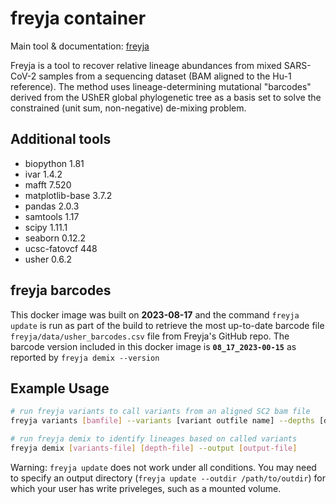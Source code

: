 # freyja container

Main tool & documentation: [freyja](https://github.com/andersen-lab/Freyja)

Freyja is a tool to recover relative lineage abundances from mixed SARS-CoV-2 samples from a sequencing dataset (BAM aligned to the Hu-1 reference). The method uses lineage-determining mutational "barcodes" derived from the UShER global phylogenetic tree as a basis set to solve the constrained (unit sum, non-negative) de-mixing problem.

## Additional tools

- biopython 1.81
- ivar 1.4.2
- mafft 7.520
- matplotlib-base 3.7.2
- pandas 2.0.3
- samtools 1.17
- scipy 1.11.1
- seaborn 0.12.2
- ucsc-fatovcf 448
- usher 0.6.2

## freyja barcodes

This docker image was built on **2023-08-17** and the command `freyja update` is run as part of the build to retrieve the most up-to-date barcode file `freyja/data/usher_barcodes.csv` file from Freyja's GitHub repo. The barcode version included in this docker image is **`08_17_2023-00-15`** as reported by `freyja demix --version`

## Example Usage

```bash
# run freyja variants to call variants from an aligned SC2 bam file
freyja variants [bamfile] --variants [variant outfile name] --depths [depths outfile name] --ref [reference.fa]

# run freyja demix to identify lineages based on called variants 
freyja demix [variants-file] [depth-file] --output [output-file]
```

Warning: `freyja update` does not work under all conditions. You may need to specify an output directory (`freyja update --outdir /path/to/outdir`) for which your user has write priveleges, such as a mounted volume.
